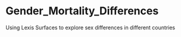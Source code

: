 Gender_Mortality_Differences
============================

Using Lexis Surfaces to explore sex differences in different countries

